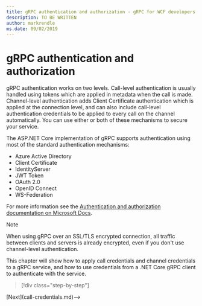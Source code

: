 ```yaml
---
title: gRPC authentication and authorization - gRPC for WCF developers
description: TO BE WRITTEN
author: markrendle
ms.date: 09/02/2019
---
```


# gRPC authentication and authorization

gRPC authentication works on two levels. Call-level authentication is usually handled using tokens which are applied in metadata when the call is made. Channel-level authentication adds Client Certificate authentication which is applied at the connection level, and can also include call-level authentication credentials to be applied to every call on the channel automatically. You can use either or both of these mechanisms to secure your service.

The ASP.NET Core implementation of gRPC supports authentication using most of the standard authentication mechanisms:

- Azure Active Directory
- Client Certificate
- IdentityServer
- JWT Token
- OAuth 2.0
- OpenID Connect
- WS-Federation

For more information see the [Authentication and authorization documentation on Microsoft Docs](https://docs.microsoft.com/aspnet/core/grpc/authn-and-authz?view=aspnetcore-3.0).

> [!NOTE]
> When using gRPC over an SSL/TLS encrypted connection, all traffic between clients and servers is already encrypted, even if you don't use channel-level authentication.

This chapter will show how to apply call credentials and channel credentials to a gRPC service, and how to use credentials from a .NET Core gRPC client to authenticate with the service.

>[!div class="step-by-step"]
<!-->[Next](call-credentials.md)-->
